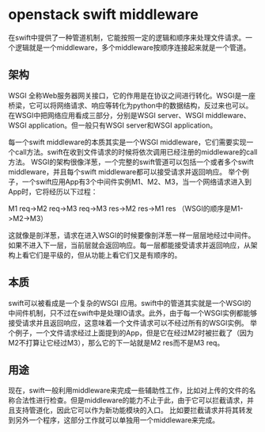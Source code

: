 openstack swift middleware
==========================

在swift中提供了一种管道机制，它能按照一定的逻辑和顺序来处理文件请求。一个逻辑就是一个middleware，多个middleware按顺序连接起来就是一个管道。

架构
----

WSGI
全称Web服务器网关接口，它的作用是在协议之间进行转化。WSGI是一座桥梁，它可以将网络请求、响应等转化为python中的数据结构，反过来也可以。
在WSGI中把网络应用看成三部分，分别是WSGI server、WSGI middleware、WSGI
application。但一般只有WSGI server和WSGI application。

每一个swift middleware的本质其实是一个WSGI
middleware，它们需要实现一个call方法。swift在收到文件请求的时候将依次调用已经注册的middleware的call方法。
WSGI的架构很像洋葱，一个完整的swift管道可以包括一个或者多个swift
middleware，并且每个swift middleware都可以接受请求并返回响应。
举个例子，一个swift应用App有3个中间件实例M1、M2、M3，当一个网络请求进入到App时，它将经历以下过程：

M1 req-&gt;M2 req-&gt;M3 req-&gt;M3 res-&gt;M2 res-&gt;M1 res
（WSGI的顺序是M1-&gt;M2-&gt;M3）

这就像是剖洋葱，请求在进入WSGI的时候要像剖洋葱一样一层层地经过中间件。如果不进入下一层，当前层就会返回响应。每一层都能接受请求并返回响应，从架构上看它们是平级的，但从功能上看它们又是有顺序的。

本质
----

swift可以被看成是一个复杂的WSGI
应用。swift中的管道其实就是一个WSGI的中间件机制，只不过在swift中是处理IO请求。此外，由于每一个WSGI实例都能够接受请求并且返回响应，这意味着一个文件请求可以不经过所有的WSGI实例。
举个例子，一个文件请求经过上面提到的App，但是它在经过M2时被拦截了（因为M2不打算让它经过M3），那么它的下一站就是M2
res而不是M3 req。

用途
----

现在，swift一般利用middleware来完成一些辅助性工作，比如对上传的文件的名称合法性进行检查。但是middleware的能力不止于此，由于它可以拦截请求，并且支持管道化，因此它可以作为新功能模块的入口。
比如要拦截请求并将其转发到另外一个程序，这部分工作就可以单独用一个middleware来完成。
